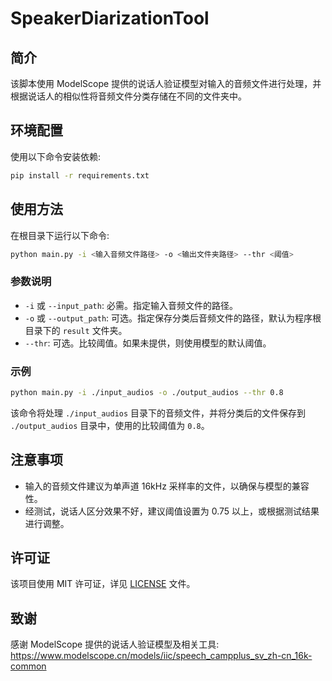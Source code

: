 # SpeakerDiarizationTool

## 简介

该脚本使用 ModelScope 提供的说话人验证模型对输入的音频文件进行处理，并根据说话人的相似性将音频文件分类存储在不同的文件夹中。

## 环境配置

使用以下命令安装依赖:

```bash
pip install -r requirements.txt
```

## 使用方法

在根目录下运行以下命令:

```bash
python main.py -i <输入音频文件路径> -o <输出文件夹路径> --thr <阈值>
```

### 参数说明

- `-i` 或 `--input_path`: 必需。指定输入音频文件的路径。
- `-o` 或 `--output_path`: 可选。指定保存分类后音频文件的路径，默认为程序根目录下的 `result` 文件夹。
- `--thr`: 可选。比较阈值。如果未提供，则使用模型的默认阈值。

### 示例

```bash
python main.py -i ./input_audios -o ./output_audios --thr 0.8
```

该命令将处理 `./input_audios` 目录下的音频文件，并将分类后的文件保存到 `./output_audios` 目录中，使用的比较阈值为 `0.8`。

## 注意事项

- 输入的音频文件建议为单声道 16kHz 采样率的文件，以确保与模型的兼容性。
- 经测试，说话人区分效果不好，建议阈值设置为 0.75 以上，或根据测试结果进行调整。

## 许可证

该项目使用 MIT 许可证，详见 [LICENSE](./LICENSE) 文件。

## 致谢

感谢 ModelScope 提供的说话人验证模型及相关工具: https://www.modelscope.cn/models/iic/speech_campplus_sv_zh-cn_16k-common
